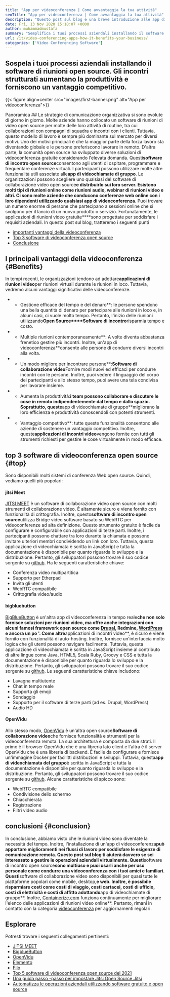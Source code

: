 ```yaml
---
title: "App per videoconferenza | Come avvantaggia la tua attività" 
seoTitle: "App per videoconferenza | Come avvantaggia la tua attività" 
description: "Questo post sul blog è una breve introduzione alle app di videoconferenza gratuite. Questi software di collaborazione gratuiti forniscono una vasta gamma di funzionalità per le riunioni di gruppo." 
date: Fri, 13 Nov 2020 15:18:07 +0000
author: muhammadmustafa
summary: "Semplifica i tuoi processi aziendali installando il software di riunioni open source. Gli incontri strutturati aumentano la produttività e forniscono un vantaggio competitivo." 
url: /it/video-conferencing-apps-how-it-benefits-your-business/
categories: ['Video Conferencing Software']
---
```


## Sospela i tuoi processi aziendali installando il software di riunioni open source. Gli incontri strutturati aumentano la produttività e forniscono un vantaggio competitivo.

{{< figure align=center src="images/first-banner.png" alt="App per videoconferenza">}}


Panoramica ##
Le strategie di comunicazione organizzativa si sono evolute di giorno in giorno. Molte aziende hanno collocato un software di riunioni di video open source per molte delle loro attività di routine, tra cui collaborazioni con compagni di squadra e incontri con i clienti. Tuttavia, questo modello di lavoro è sempre più dominante sul mercato per diversi motivi. Uno dei motivi principali è che la maggior parte della forza lavoro sta diventando globale e le persone preferiscono lavorare in remoto. D'altra parte, la comunità open source ha sviluppato diverse soluzioni di videoconferenza gratuite considerando l'elevata domanda. Questi**software di incontro open source**consentono agli utenti di ospitare, programmare e frequentare conferenze virtuali. I partecipanti possono utilizzare molte altre funzionalità utili associate alle**app di videochiamate di gruppo**. Le organizzazioni possono scegliere uno qualsiasi del software di collaborazione video open source**e distribuirlo sui loro server. Esistono molti tipi di riunioni online come riunioni audio, webinar di riunioni video e altri.
Ci sono molte aziende che conducono conferenze web online con i loro dipendenti utilizzando qualsiasi app di videoconferenza**. Puoi trovare un numero enorme di persone che partecipano a sessioni online che si svolgono per il lancio di un nuovo prodotto o servizio. Fortunatamente, le applicazioni di riunioni video gratuite****sono progettate per soddisfare i requisiti aziendali. In questo post sul blog, tratteremo i seguenti punti
  * [][1][importanti vantaggi della videoconferenza][2]
  * [Top 3 software di videoconferenza open source][3]
  * [Conclusione][4]

## I principali vantaggi della videoconferenza   {#Benefits}
In tempi recenti, le organizzazioni tendono ad adottare**applicazioni di riunioni video**per riunioni virtuali durante le riunioni in loco. Tuttavia, vedremo alcuni vantaggi significativi delle videoconferenze.
* * Gestione efficace del tempo e del denaro**: le persone spendono una bella quantità di denaro per partecipare alle riunioni in loco e, in alcuni casi, ci vuole molto tempo. Pertanto, l'inizio delle riunioni utilizzando**Open Source****Software di incontro**risparmia tempo e costo.
* * Multiple riunioni contemporaneamente**: A volte diventa abbastanza frenetico gestire più incontri. Inoltre, un'app di videoconferenza**consente alle persone di condurre diversi incontri alla volta.
* * Un modo migliore per incontrare persone**:**Software di collaborazione video**Fornire modi nuovi ed efficaci per condurre incontri con le persone. Inoltre, puoi vedere il linguaggio del corpo dei partecipanti e allo stesso tempo, puoi avere una tela condivisa per lavorare insieme.
* * Aumenta la produttività:**i team possono collaborare e discutere le cose in remoto indipendentemente dal tempo e dallo spazio. Soprattutto, queste**app di videochiamate di gruppo**migliorano la loro efficienza e produttività conoscendoli con potenti strumenti.
* * Vantaggio competitivo**: tutte queste funzionalità consentono alle aziende di sostenere un vantaggio competitivo. Inoltre, queste**applicazioni di incontri video**vengono fornite con tutti gli strumenti richiesti per gestire le cose virtualmente in modo efficace.

## top 3 software di videoconferenza open source   {#top}
Sono disponibili molti sistemi di conferenza Web open source. Quindi, vediamo quelli più popolari:

#### jitsi Meet
[JITSI MEET][5] è un software di collaborazione video open source con molti strumenti di collaborazione video. È altamente sicuro e viene fornito con funzionalità di crittografia. Inoltre, questo**software di incontro open source**utilizza Bridge video software basato su WebRTC per videoconferenze ad alta definizione. Questo strumento gratuito è facile da configurare e configurabile con applicazioni di terze parti. Inoltre, i partecipanti possono chattare tra loro durante la chiamata e possono invitare ulteriori membri condividendo un link con loro. Tuttavia, questa applicazione di videochiamata è scritta in JavaScript e tutta la documentazione è disponibile per quanto riguarda lo sviluppo e la distribuzione. Pertanto, gli sviluppatori possono trovare il suo codice sorgente su [github][6]. Ha le seguenti caratteristiche chiave:
  * Conferenza video multipartitica
  * Supporto per Etherpad
  * Invita gli utenti
  * WebRTC compatibile
  * Crittografia video/audio

#### bigbluebutton
[BigBlueButton][7] è un'altra app di videoconferenza in tempo reale**che non solo fornisce soluzioni per riunioni video, ma offre anche integrazioni con alcuni famosi framework open source come [Drupal][8], Redmine, [WordPress][9] e ancora un po '. Come altre**applicazioni di incontri video**, è sicuro e viene fornito con funzionalità di auto-hosting. Inoltre, fornisce un'interfaccia molto logica che gli utenti possono navigare facilmente. Tuttavia, questa applicazione di videochiamata è scritta in JavaScript insieme al contributo di altre lingue come Java, HTML5, Scala Ruby, Groovy e CSS e tutta la documentazione è disponibile per quanto riguarda lo sviluppo e la distribuzione. Pertanto, gli sviluppatori possono trovare il suo codice sorgente su [github][10]. Le seguenti caratteristiche chiave includono:
  * Lavagna multiutente
  * Chat in tempo reale
  * Supporta gli emoji
  * Sondaggio
  * Supporto per il software di terze parti (ad es. Drupal, WordPress)
  * Audio HD

#### OpenVidu
Allo stesso modo, [OpenVidu][11] è un'altra open source**Software di collaborazione video**che fornisce funzionalità e strumenti per la videoconferenza remota. La sua architettura è composta da due strati. Il primo è il browser OpenVidu che è una libreria lato client e l'altra è il server OpenVidu che è una libreria di backend. È facile da configurare e fornisce un'immagine Docker per facilitti distribuzioni e sviluppi. Tuttavia, questa**app di videochiamata del gruppo**è scritta in JavaScript e tutta la documentazione è disponibile per quanto riguarda lo sviluppo e la distribuzione. Pertanto, gli sviluppatori possono trovare il suo codice sorgente su [github][12]. Alcune caratteristiche di spicco sono:
  * WebRTC compatibile
  * Condivisione dello schermo
  * Chiacchierata
  * Registrazione
  * Filtri video audio

## conclusioni   {#conclusion}
In conclusione, abbiamo visto che le riunioni video sono diventate la necessità del tempo. Inoltre, l'installazione di un'app di videoconferenza**può apportare miglioramenti nei flussi di lavoro per soddisfare le esigenze di comunicazione remota. Questo post sul blog ti aiuterà davvero se sei interessato a gestire le operazioni aziendali virtualmente. Questi**software di incontro open source**sono multiuso e puoi usarli anche per uso personale come condurre una videoconferenza con i tuoi amici e familiari. Questi**software di collaborazione video sono disponibili per quasi tutte le piattaforme popolari come mobile, desktop,**e web. Inoltre, è possibile risparmiare costi come costi di viaggio, costi cartacei, costi di ufficio, costi di elettricità e costi di affitto adottando**app di videochiamate di gruppo**.
Inoltre, [Containerize.com][13] funziona continuamente per migliorare l'elenco delle applicazioni di riunioni video online**. Pertanto, rimani in contatto con la categoria [videoconferenza][14] per aggiornamenti regolari.

## Esplorare
Potresti trovare i seguenti collegamenti pertinenti:
  * [JITSI MEET][5]
  * [BigblueButton][7]
  * [OpenVidu][11]
  * [Elemento][15]
  * [Filo][16]
  * [Top 5 software di videoconferenza open source del 2021][17]
  * [Una guida passo -passo per impostare Jitsi Open Source Jitsi][18]
  * [Automatizza le operazioni aziendali utilizzando software gratuito e open source][19]

  
[1]: #why
[2]: #benefits
[3]: #top
[4]: #conclusion
[5]: https://products.containerize.com/video-conferencing/jitsi
[6]: https://github.com/jitsi/jitsi-meet
[7]: https://products.containerize.com/video-conferencing/bigbluebutton
[8]: https://products.containerize.com/content-management/drupal/
[9]: https://products.containerize.com/blogging/wordpress/
[10]: https://github.com/bigbluebutton/bigbluebutton
[11]: https://products.containerize.com/video-conferencing/openvidu
[12]: https://github.com/OpenVidu/openvidu
[13]: https://www.containerize.com/
[14]: https://products.containerize.com/video-conferencing/
[15]: https://products.containerize.com/video-conferencing/element
[16]: https://products.containerize.com/video-conferencing/wire
[17]: https://blog.containerize.com/video-conferencing-software/top-5-open-source-video-conferencing-software-of-2021/
[18]: https://blog.containerize.com/video-conferencing-software/how-to-set-up-open-source-jitsi-meet/
[19]: https://blog.containerize.com/blogging/automate-business-operations-using-open-source-software/
